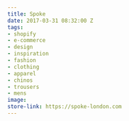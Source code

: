 ```yaml
---
title: Spoke
date: 2017-03-31 08:32:00 Z
tags:
- shopify
- e-commerce
- design
- inspiration
- fashion
- clothing
- apparel
- chinos
- trousers
- mens
image: 
store-link: https://spoke-london.com
---
```


